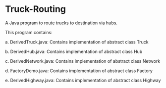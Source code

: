 # Truck-Routing
A Java program to route trucks to destination via hubs.

This program contains: 

a. DerivedTruck.java: Contains implementation of abstract class Truck

b. DerivedHub.java: Contains implementation of abstract class Hub

c. DerivedNetwork.java: Contains implementation of abstract class Network

d. FactoryDemo.java: Contains implementation of abstract class Factory

e. DerivedHighway.java: Contains implementation of abstract class Highway
